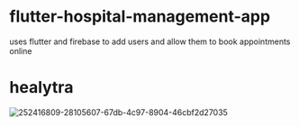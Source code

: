 # flutter-hospital-management-app
uses flutter and firebase to add users and allow them to book appointments online 
# healytra

![252416809-28105607-67db-4c97-8904-46cbf2d27035](https://github.com/user-attachments/assets/8f3eb9c6-abd9-4f45-a313-e79f0fd1fba5)
